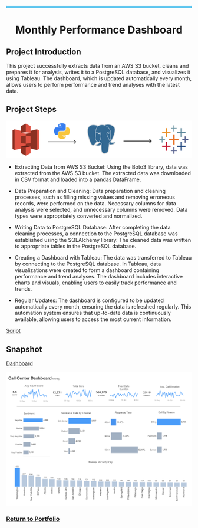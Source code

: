 ![image](https://github.com/AtilaKzlts/Call-Center-Automation/blob/main/assets/bar.png)

<div align="center">
  <h1>Monthly Performance Dashboard</h1>
 </p>
</div>


## Project Introduction

This project successfully extracts data from an AWS S3 bucket, cleans and prepares it for analysis, writes it to a PostgreSQL database, and visualizes it using Tableau. The dashboard, which is updated automatically every month, allows users to perform performance and trend analyses with the latest data.

## Project Steps
![image](https://github.com/AtilaKzlts/Call-Center-Automation/blob/main/assets/digram_new.svg)

+ Extracting Data from AWS S3 Bucket: Using the Boto3 library, data was extracted from the AWS S3 bucket. The extracted data was downloaded in CSV format and loaded into a pandas DataFrame.

+ Data Preparation and Cleaning:
Data preparation and cleaning processes, such as filling missing values and removing erroneous records, were performed on the data. Necessary columns for data analysis were selected, and unnecessary columns were removed. Data types were appropriately converted and normalized.

+ Writing Data to PostgreSQL Database: After completing the data cleaning processes, a connection to the PostgreSQL database was established using the SQLAlchemy library. The cleaned data was written to appropriate tables in the PostgreSQL database.

+ Creating a Dashboard with Tableau: The data was transferred to Tableau by connecting to the PostgreSQL database. In Tableau, data visualizations were created to form a dashboard containing performance and trend analyses. The dashboard includes interactive charts and visuals, enabling users to easily track performance and trends.

+ Regular Updates: The dashboard is configured to be updated automatically every month, ensuring the data is refreshed regularly. This automation system ensures that up-to-date data is continuously available, allowing users to access the most current information.

[Script](https://github.com/AtilaKzlts/Call-Center-Automation/blob/main/assets/etl_script.py)

## Snapshot

[Dashboard](https://public.tableau.com/app/profile/atilla.kiziltas/viz/call_center_dashboard/Dashboard3)

![image](https://github.com/AtilaKzlts/Call-Center-Automation/blob/main/assets/call_center.png)


### [**Return to Portfolio**](https://github.com/AtilaKzlts/Atilla-Portfolio)
